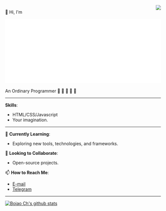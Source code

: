 <a href="http://ultravioletbat.deviantart.com/art/Yay-Evil-111710573">
  <img src="https://raw.githubusercontent.com/hlissner/doom-emacs/screenshots/cacochan.png" align="right" />
</a>

👋 Hi, I'm 

[![boiaoch](./boiaoch.svg)](https://liaobinbin.com)


An Ordinary Programmer  🚀 🚀 🚀 🚀 🚀
 
---


**Skills**:
- HTML/CSS/Javascript
- Your imagination.

---

🌱 **Currently Learning**: 
- Exploring new tools, technologies, and frameworks. 

🔭 **Looking to Collaborate**:
- Open-source projects.
  
📫 **How to Reach Me**:
- [E-mail](mailto:doubiliao@gmail.com)
- [Telegram](https://t.me/liaobinbin)

---
[![Boiao Ch's github stats](https://github-profile-trophy.vercel.app/?username=liaobinbin&theme=light&column=5&no-bg=true&no-frame=true)](https://github.com/liaobinbin)
<!--
[![Boiao Ch's github stats](https://github-readme-stats.vercel.app/api?username=liaobinbin&include_all_commits=true&show_icons=true&hide_title=true&hide_border=true)](https://github.com/liaobinbin)
-->
